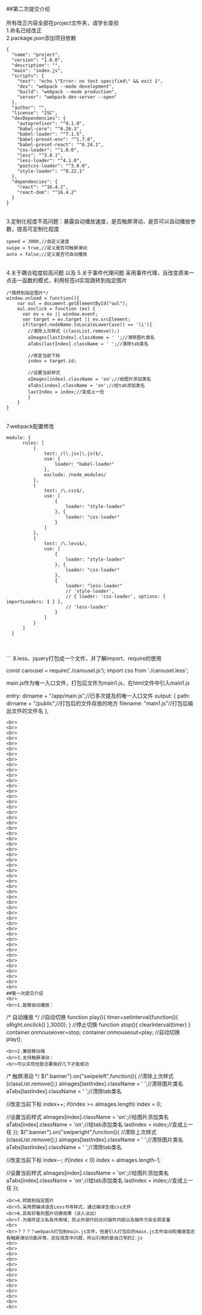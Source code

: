 ##第二次提交介绍
<br>
<br>所有改正内容全部在project文件夹，请学长查验
<br>1.命名已经改正
<br>2.package.json添加项目依赖
```
{
  "name": "project",
  "version": "1.0.0",
  "description": "",
  "main": "index.js",
  "scripts": {
    "test": "echo \"Error: no test specified\" && exit 1",
    "dev": "webpack --mode development",
    "build": "webpack --mode production",
    "server": "webpack-dev-server --open"
  },
  "author": "",
  "license": "ISC",
  "devDependencies": {
    "autoprefixer": "^9.1.0",
    "babel-core": "^6.26.3",
    "babel-loader": "^7.1.5",
    "babel-preset-env": "^1.7.0",
    "babel-preset-react": "^6.24.1",
    "css-loader": "^1.0.0",
    "less": "^3.8.1",
    "less-loader": "^4.1.0",
    "postcss-loader": "^3.0.0",
    "style-loader": "^0.22.1"
  },
  "dependencies": {
    "react": "^16.4.2",
    "react-dom": "^16.4.2"
  }
}
```
<br>3.定制化程度不高问题：暴露自动播放速度，是否触屏滑动，是否可以自动播放参数，提高可定制化程度
```
speed = 3000,//自定义速度
swipe = true,//定义是否可触屏滑动
auto = false;//定义是否可自动播放
```
<br>4.关于耦合程度较高问题  以及  5.关于事件代理问题  采用事件代理，且改变原来一点击一函数的模式，利用标签id实现跳转到指定图片
```
/*跳转到指定图片*/
window.onload = function(){
    var oul = document.getElementById("oul");
    oul.onclick = function (ev) {
      var ev = ev || window.event;
      var target = ev.target || ev.srcElement;
      if(target.nodeName.toLocaleLowerCase() == 'li'){
        //清除上次样式 (classList.remove();)
        aImages[lastIndex].className = ' ';//清除图片类名
        aTabs[lastIndex].className = ' ';//清除tab类名

        //改变当前下标
        index = target.id;

        //设置当前样式
        aImages[index].className = 'on';//给图片添加类名
        aTabs[index].className = 'on';//给tab添加类名
        lastIndex = index;//变成上一任
        }
    }
}
```
<br>7.webpack配置修改
```
module: {
      rules: [
          {
              test: /(\.jsx|\.js)$/,
              use: {
                  loader: "babel-loader"
              },
              exclude: /node_modules/
          },
          {
              test: /\.css$/,
              use: [
                  {
                      loader: "style-loader"
                  }, {
                      loader: "css-loader"
                  }
              ]
          },
          {
              test: /\.less$/,
              use: [
                  {
                      loader: "style-loader"
                  }, {
                      loader: "css-loader"
                  },
                  {
                      loader: "less-loader"
                      // 'style-loader',
                      // { loader: 'css-loader', options: { importLoaders: 1 } },
                      // 'less-loader'
                  }
              ]
          }
      ]
  }
```
<br>
<br>
```
8.less、jquery打包成一个文件，并了解import、require的使用

const carousel = require('./carousel.js');
import css from './carousel.less';


main.js作为唯一入口文件，打包后文件为main1.js，在html文件中引入main1.js

entry:  dirname + "/app/main.js",//已多次提及的唯一入口文件
output: {
  path: dirname + "/public",//打包后的文件存放的地方
  filename: "main1.js"//打包后输出文件的文件名
},
```
<br>
<br>
<br>
<br>
<br>
<br>
<br>
<br>
<br>
<br>
<br>
<br>
<br>
<br>
<br>
<br>
<br>
<br>
<br>
<br>
<br>
<br>
<br>
<br>
<br>
<br>
<br>
<br>
<br>
<br>
<br>
<br>
<br>
<br>
<br>
<br>
<br>
<br>
<br>
<br>
<br>
<br>
<br>
<br>
<br>
<br>
<br>
<br>
<br>
<br>
<br>
##第一次提交介绍
<br>
<br>1.能够自动播放：
```
/* 自动播放 */
//自动切换
function play(){
    timer=setInterval(function(){
        oRight.onclick()
    },3000);
}
//停止切换
function stop(){
    clearInterval(timer)
}
container.onmouseover=stop;
container.onmouseout=play;
//自动切换
play();
```
<br>2.兼容移动端
<br>3.支持触屏滑动：
<br>可以实现但是总要拖好几下才能成功
```
/* 触屏滑动 */
$(".banner").on("swipeleft",function(){
  //清除上次样式 (classList.remove();)
  aImages[lastIndex].className = ' ';//清除图片类名
  aTabs[lastIndex].className = ' ';//清除tab类名

  //改变当前下标
  index++;
  if(index >= aImages.length)  index = 0;

  //设置当前样式
  aImages[index].className = 'on';//给图片添加类名
  aTabs[index].className = 'on';//给tab添加类名
  lastIndex = index;//变成上一任
});
$(".banner").on("swiperight",function(){
  //清除上次样式 (classList.remove();)
  aImages[lastIndex].className = ' ';//清除图片类名
  aTabs[lastIndex].className = ' ';//清除tab类名

  //改变当前下标
  index--;
  if(index < 0)  index = aImages.length-1;

  //设置当前样式
  aImages[index].className = 'on';//给图片添加类名
  aTabs[index].className = 'on';//给tab添加类名
  lastIndex = index;//变成上一任
});
```
<br>4.转跳到指定图片
<br>5.采用预编译语言Less书写样式，通过编译生成css文件
<br>6.具有好看的图片切换效果（淡入淡出）
<br>7.为插件定义私有作用域，防止外部代码访问插件内部以及插件污染全局变量
<br>
<br>？？？？webpack打包到main.js文件，但是引入打包后的main.js文件自动轮播速度还有触屏滑动功能异常，还在找其中问题，所以引用的是自己写的2.js
<br>
<br>
<br>
<br>
<br>
<br>
<br>
<br>
<br>
<br>
<br>
<br>
<br>
